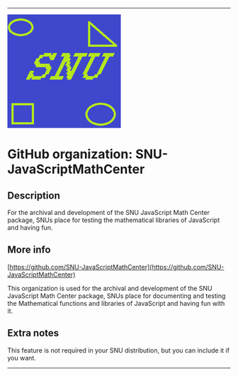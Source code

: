 
***

![SNU_blue_and_gold_legacy_icon.png failed to load. The file may be missing or corrupt. Check the file path for errors first.](/AdditionalInfo/2/SNU-JavaScriptMathCenter/SNU_blue_and_gold_legacy_icon.png)

# GitHub organization: SNU-JavaScriptMathCenter

## Description

For the archival and development of the SNU JavaScript Math Center package, SNUs place for testing the mathematical libraries of JavaScript and having fun.

## More info

[https://github.com/SNU-JavaScriptMathCenter](https://github.com/SNU-JavaScriptMathCenter)

This organization is used for the archival and development of the SNU JavaScript Math Center package, SNUs place for documenting and testing the Mathematical functions and libraries of JavaScript and having fun with it.

## Extra notes

This feature is not required in your SNU distribution, but you can include it if you want.

***
